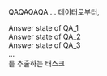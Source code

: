 QAQAQAQA ... 데이터로부터,

Answer state of QA_1  
Answer state of QA_2  
Answer state of QA_3  
...  
를 추출하는 태스크
